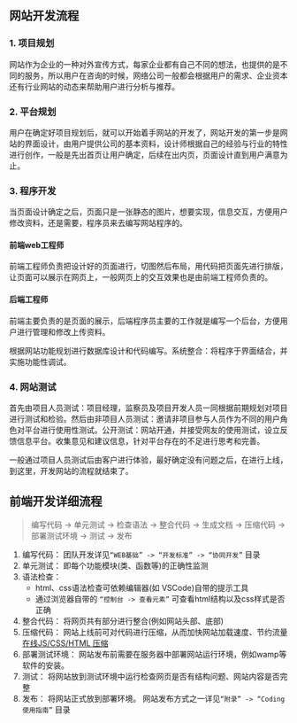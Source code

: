 ## 网站开发流程

### 1. 项目规划

网站作为企业的一种对外宣传方式，每家企业都有自己不同的想法，也提供的是不同的服务，所以用户在咨询的时候，网络公司一般都会根据用户的需求、企业资本还有行业网站的动态来帮助用户进行分析与推荐。

### 2. 平台规划

用户在确定好项目规划后，就可以开始着手网站的开发了，网站开发的第一步是网站的界面设计，由用户提供公司的基本资料，设计师根据自己的经验与行业的特性进行创作，一般是先出首页让用户确定，后续在出内页，页面设计直到用户满意为止。

### 3. 程序开发

当页面设计确定之后，页面只是一张静态的图片，想要实现，信息交互，方便用户修改资料，还是需要，程序员来去编写网站程序的。

#### 前端web工程师

前端工程师负责把设计好的页面进行，切图然后布局，用代码把页面先进行排版，让页面可以展示在网页上，一般网页上的交互效果也是由前端工程师负责的。

#### 后端工程师

前端主要负责的是页面的展示，后端程序员主要的工作就是编写一个后台，方便用户进行管理和修改上传资料。

根据网站功能规划进行数据库设计和代码编写。系统整合：将程序于界面结合，并实施功能性调试。

### 4. 网站测试

首先由项目人员测试：项目经理，监察员及项目开发人员一同根据前期规划对项目进行测试和检验。然后由非项目人员测试：邀请非项目参与人员作为不同的用户角色对平台进行使用性测试。公开测试：网站开通，并接受网友的使用测试，设立反馈信息平台。收集意见和建议信息，针对平台存在的不足进行思考和完善。

一般通过项目人员测试后由客户进行体验，最好确定没有问题之后，在进行上线，到这里，开发网站的流程就结束了。

## 前端开发详细流程

> 编写代码 -> 单元测试 -> 检查语法 -> 整合代码 -> 生成文档 -> 压缩代码 -> 部署测试环境 -> 测试 -> 发布

1. 编写代码： 团队开发详见`“WEB基础” -> “开发标准” -> “协同开发”` 目录
2. 单元测试： 即每个功能模块(类、函数等)的正确性监测
3. 语法检查：
   - html、css语法检查可依赖编辑器(如 VSCode)自带的提示工具
   - 通过浏览器自带的 `“控制台 -> 查看元素”` 可查看html结构以及css样式是否正确
4. 整合代码： 将网页共有部分进行整合(例如网站头部、底部)
5. 压缩代码： 网站上线前可对代码进行压缩，从而加快网站加载速度、节约流量 [在线JS/CSS/HTML 压缩](http://tool.oschina.net/jscompress/)
6. 部署测试环境： 网站发布前需要在服务器中部署网站运行环境，例如wamp等软件的安装。
7. 测试： 将网站放到测试环境中运行检查网页是否有结构问题、网站内容是否完整
8. 发布： 将网站正式放到部署环境。 网站发布方式之一详见`“附录” -> “Coding使用指南”` 目录